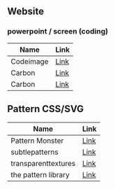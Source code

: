 ## Website

### powerpoint / screen (coding)

| Name      | Link                               |
| --------- | ---------------------------------- |
| Codeimage | [Link](https://app.codeimage.dev/) |
| Carbon    | [Link](https://carbon.now.sh/)     |
| Carbon    | [Link](https://carbon.now.sh/)     |

## Pattern CSS/SVG
| Name      | Link                               |
| --------- | ---------------------------------- |
| Pattern Monster           | [Link](https://fr.pattern.monster/) |
| subtlepatterns            | [Link](https://www.toptal.com/designers/subtlepatterns/)     |
| transparenttextures       | [Link](https://www.transparenttextures.com/) |
| the pattern library       | [Link](http://thepatternlibrary.com/) |


